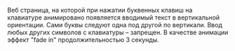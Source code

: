 Веб страница, на которой при нажатии буквенных клавиш на клавиатуре анимировано появляется вводимый текст в вертикальной ориентации. 
Сами буквы следуют одна под другой по вертикали. Ввод любых других символов с клавиатуры – запрещен. 
В качестве анимации эффект "fade in" продолжительностью 3 секунды. 
